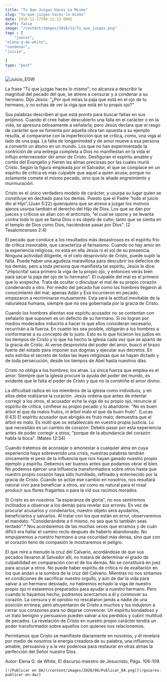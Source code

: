 ```yaml
---
title: "Tu Que Juzgas Haces Lo Mismo"
slug: "tu-que-juzgas-haces-lo-mismo"
date: 2018-12-17T00:12:12.000Z
draft: false
image: "/content/images/2018/12/Tu_que_juzgas.png"
tags : [
    "jueces",
"elena-g-de-white",
"condenar",
"juicio",

]
type: "post"
---
```


   ![Juicio_EGW](/content/images/2018/12/Juicio_EGW.png)

 La frase "Tú que juzgas haces lo mismo"; no alcanza a describir la magnitud del pecado del que, se atreve a censurar y a condenar a su hermano. Dijo Jesús: "¿Por qué miras la paja que está en el ojo de tu hermano, y no echas de ver la viga que está en tu propio ojo?"

 Sus palabras describen al que está pronto para buscar faltas en sus prójimos. Cuando él cree haber descubierto una falla en el carácter o en la vida, se apresura celosamente a señalarla; pero Jesús declara que el rasgo de carácter que se fomenta por aquella obra tan opuesta a su ejemplo resulta, al compararse con la imperfección que se crítica, como, una viga al lado de una paja. La falta de longanimidad y de amor mueve a esa persona a convertir un átomo en un mundo. Los que no han experimentado la contrición de una entrega completa a Dios no manifiestan en la vida el influjo enternecedor del amor de Cristo. Desfiguran el espíritu amable y cortés del Evangelio y hieren las almas preciosas por las cuales murió Cristo. Según la figura empleada por el Salvador, el que se complace en un espíritu de crítica es más culpable que aquel a quien acusa; porque no solamente comete el mismo pecado, sino que le añade engreimiento y murmuración.

 Cristo es el único verdadero modelo de carácter, y usurpa su lugar quien se constituye en dechado para los demás. Puesto que el Padre "todo el juicio dio al Hijo",(Juan 5:22) quienquiera que se atreva a juzgar los motivos ajenos usurpa también el derecho del Hijo de Dios. Los que se dan por jueces y críticos se alían con el anticristo, "el cual se opone y se levanta contra todo lo que se llama Dios o es objeto de culto; tanto que se sienta en el templo de Dios como Dios, haciéndose pasar por Dios". (2 Tesalonicenses 2:4)

 El pecado que conduce a los resultados más desastrosos es el espíritu frío de crítica inexorable, que caracteriza al farisaísmo. Cuando no hay amor en la experiencia religiosa, no está en ella Jesús ni el sol de su presencia. Ninguna actividad diligente, ni el celo desprovisto de Cristo, puede suplir la falta. Puede haber una agudeza maravillosa para descubrir los defectos de los demás; pero a toda persona que manifiesta tal espíritu, Jesús le dice: "¡Hipócrita! saca primero la viga de tu propio ojo, y entonces verás bien para sacar la paja del ojo de tu hermano". El culpable del mal es el primero que lo sospecha. Trata de ocultar o disculpar el mal de su propio corazón condenando a otro. Por medio del pecado fue como los hombres llegaron al conocimiento del mal; apenas Adán y Eva incurrieron en pecado, empezaron a recriminarse mutuamente. Esta será la actitud inevitable de la naturaleza humana, siempre que no sea gobernada por la gracia de Cristo.

 Cuando los hombres alientan ese espíritu acusador no se contentan con señalarlo que suponen es un defecto de su hermano. Si no logran por medios moderados inducirlo a hacer lo que ellos consideran necesario, recurrirán a la fuerza. En cuanto les sea posible, obligarán a los hombres a conformarse a su concepto de lo justo. Esto es lo que hicieron los judíos en los tiempos de Cristo y lo que ha hecho la iglesia cada vez que se apartó de la gracia de Cristo. Al verse desprovista del poder del amor, buscó el brazo fuerte del estado para imponer sus dogmas y ejecutar sus decretos. En esto estriba el secreto de todas las leyes religiosas que se hayan dictado y de toda persecución, desde los tiempos de Abel hasta nuestros días.

 Cristo no obliga a los hombres; los atrae. La única fuerza que emplea es el amor. Siempre que la iglesia procure la ayuda del poder del mundo, es evidente que le falta el poder de Cristo y que no la constriñe el amor divino.

 La dificultad radica en los miembros de la iglesia como individuos, y en ellos debe realizarse la curación. Jesús ordena que antes de intentar corregir a los otros, el acusador eche la viga de su propio ojo, renuncie al espíritu de crítica, confiese su propio pecado y lo abandone. "No es buen árbol el que da malos frutos, ni árbol malo el que da buen fruto". (Lucas 6:43) El espíritu acusador que abrigáis es fruto malo; demuestra que el árbol es malo. Es inútil que os establezcáis en vuestra propia justicia. Lo que necesitáis es un cambio de corazón. Debéis pasar por esta experiencia antes de poder corregir a otros; "porque de la abundancia del corazón habla la boca". (Mateo 12:34)

 Cuando tratemos de aconsejar o amonestar a cualquier alma en cuya experiencia haya sobrevenido una crisis, nuestras palabras tendrán únicamente el peso de la influencia que nos hayan ganado nuestro propio ejemplo y espíritu. Debemos ser buenos antes que podamos obrar el bien. No podemos ejercer una influencia transformadora sobre otros hasta que nuestro propio corazón haya sido humillado, refinado y enternecido por la gracia de Cristo. Cuando se actúe ese cambio en nosotros, nos resultará natural vivir para beneficiar a otros, así como es natural para el rosal producir sus flores fragantes o para la vid sus racimos morados.

 Si Cristo es en nosotros "la esperanza de gloria", no nos sentiremos inclinados a observar a los demás para revelar sus errores. En vez de procurar acusarlos y condenarlos, nuestro objeto será ayudarlos, beneficiarlos y salvarlos. Al tratar con los que están en error, observaremos el mandato: "Considerándote a ti mismo, no sea que tú también seas tentado".* Nos acordaremos de las muchas veces que erramos y de cuán difícil era hallar el camino recto después de haberlo abandonado. No empujaremos a nuestro hermano a una oscuridad más densa, sino que con el corazón lleno de compasión le mostraremos el peligro.

 El que mire a menudo la cruz del Calvario, acordándose de que sus pecados llevaron al Salvador allí, no tratará de determinar el grado de culpabilidad en comparación con el de los demás. No se constituirá en juez para acusar a otros. No puede haber espíritu de crítica ni de exaltación en los que andan a la sombra de la cruz del Calvario. Mientras no nos sintamos en condiciones de sacrificar nuestro orgullo, y aún de dar la vida para salvar a un hermano desviado, no habremos echado la viga de nuestro propio ojo ni estaremos preparados para ayudar a nuestro hermano. Pero cuando lo hayamos hecho, podremos acercarnos a él y conmover su corazón. La censura y el oprobio no rescataron jamás a nadie de una posición errónea; pero ahuyentaron de Cristo a muchos y los indujeron a cerrar sus corazones para no dejarse convencer. Un espíritu bondadoso y un trato benigno y persuasivo pueden salvar a los perdidos y cubrir multitud de pecados. La revelación de Cristo en nuestro propio carácter tendrá un poder transformador sobre aquellos con quienes nos relacionemos.

 Permitamos que Cristo se manifieste diariamente en nosotros, y él revelará por medio de nosotros la energía creadora de su palabra, una influencia amable, persuasiva y a la vez poderosa para restaurar en otras almas la perfección del Señor nuestro Dios.

 Autor: Elena G. de White, El discurso maestro de Jesucristo, Págs. 106-109.

    [![Publicar en DA](/content/images/2020/06/Publicar_DA.png)](/quieres-publicar-en-da/) 